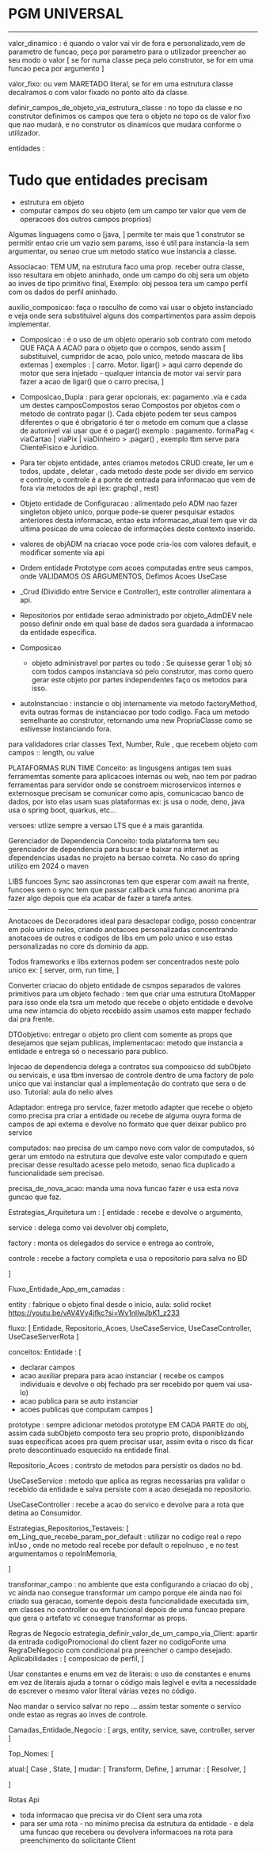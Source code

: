 # PGM UNIVERSAL

---

valor_dinamico : é quando o valor vai vir de fora e personalizado,vem de parametro de funcao,  peça por parametro para o utilizador preencher ao seu modo o valor [ se for numa classe peça pelo construtor, se for em uma funcao peca por argumento ]

valor_fixo: ou vem MARETADO literal, se for em uma estrutura classe decalramos o com valor fixado no ponto alto da classe.

definir_campos_de_objeto_via_estrutura_classe :
no topo da classe e no construtor definimos os campos que tera o objeto no topo os de valor fixo que nao mudará, e no construtor os dinamicos que mudara conforme o utilizador.

entidades :
# Tudo que entidades precisam
- estrutura em objeto
- computar campos do seu objeto (em um campo ter valor que vem de operacoes dos outros campos proprios)

Algumas linguagens como o [java, ] permite ter mais que 1 construtor se permitir entao crie um vazio sem params, isso é util para instancia-la sem argumentar, ou senao crue um metodo statico wue instancia a classe.

Associacao: TEM UM, na estrutura faco uma prop. receber outra classe, isso resultara em objeto aninhado, onde um campo do obj sera um objeto ao inves de tipo primitivo final,
Exemplo: obj pessoa tera um campo perfil com os dados do perfil aninhado.

auxilio_composicao: faça o rasculho de como vai usar o objeto instanciado e veja onde sera substituivel alguns dos compartimentos para assim depois implementar.

- Composicao : é o uso de um objeto operario sob contrato com metodo QUE FAÇA A ACAO para o objeto que o compos, sendo assim [ substituivel, cumpridor de acao, polo unico, metodo mascara de libs externas ]
exemplos : [ carro. Motor. ligar() > aqui carro depende do motor que sera injetado - qualquer intancia de motor vai servir para fazer a acao de ligar() que o carro precisa, ]

- Composicao_Dupla : para gerar opcionais, ex: pagamento  .via <este com os atributos que serao opcoes > e cada um destes camposCompostos serao Compostos por objetos com o metodo de contrato pagar (). Cada objeto podem ter seus campos diferentes o que é obrigatorio é ter o metodo em comum que a classe de autonivel vai usar que é o pagar() exemplo : pagamento.  formaPag < viaCartao | viaPix | viaDinheiro > .pagar() , exemplo tbm serve para ClienteFisico e Juridico.

- Para ter objeto entidade, antes criamos metodos CRUD create, ler um e todos, update , deletar , cada metodo deste pode ser divido em servico e controle, o controle é a ponte de entrada para informacao que vem de fora via metodos de api (ex: graphql , rest)

- Objeto entidade de Configuracao : alimentado pelo ADM
nao fazer singleton objeto unico, porque pode-se querer pesquisar estados anteriores desta informacao, entao esta informacao_atual tem que vir da ultima posicao de uma colecao de informações deste contexto inserido.

- valores de objADM na criacao voce pode cria-los com valores default, e modificar somente via api

- Ordem entidade Prototype com acoes computadas entre seus campos, onde VALIDAMOS OS ARGUMENTOS, Defimos Acoes UseCase
- _Crud (Dividido entre Service e Controller), este controller alimentara a api.

- Repositorios por entidade serao administrado por objeto_AdmDEV nele posso definir onde em qual base de dados sera guardada a informacao da entidade especifica.

- Composicao
  - objeto administravel por partes ou todo : Se quisesse gerar 1 obj só com todos campos instanciava só pelo construtor, mas como quero gerar este objeto por partes independentes faço os metodos para isso.

- autoInstanciao : instancie o obj internamente via metodo factoryMethod, evita outras formas de instanciacao por todo codigo.
Faca um metodo semelhante ao construtor, retornando uma new PropriaClasse como se estivesse instanciando fora.

para validadores criar classes Text, Number, Rule , que recebem objeto com campos :: length, ou value

PLATAFORMAS RUN TIME
Conceito: as lingusgens antigas tem suas ferramemtas somente para aplicacoes internas ou web, nao tem por padrao ferramentas para servidor onde se constroem microservicos internos e externosque precisam se comunicar como apis, comunicacao banco de dados, por isto elas usam suas plataformas ex: js usa o node, deno, java usa o spring boot, quarkus, etc...

versoes: utlize sempre a versao LTS que é a mais garantida.

Gerenciador de Dependencia
Conceito: toda plataforma tem seu gerenciador de dependencia para buscar e baixar na internet as ďependencias usadas no projeto na bersao correta.
No caso do spring utilizo em 2024 o maven

LIBS
funcoes Sync sao assincronas tem que esperar com await na frente, funcoes sem o sync tem que passar callback uma funcao anonima pra fazer algo depois que ela acabar de fazer a tarefa antes.

---

Anotacoes de Decoradores  ideal para desaclopar codigo, posso concentrar em polo unico neles, criando anotacoes personalizadas concentrando anotacoes de outros e codigos de libs em um polo unico e uso estas personalizadas no core ds dominio da app.

Todos frameworks e libs externos podem ser concentrados neste polo unico ex: [
server, orm, run time,
]

Converter criacao do objeto entidade de csmpos separados de valores primitivos para um objeto fechado : tem que criar uma estrutura DtoMapper para isso onde ela tsra um metodo que recebe o objeto entidade e devolve uma new intamcia do objeto recebido assim usamos este mapper fechado dai pra frente.


DTOobjetivo: entregar o objeto pro client com somente as props que desejamos que sejam publicas,
implementacao:  metodo que instancia a entidade e entrega só o necessario para publico.

Injecao de dependencia  delega a contratos sua composicso dd subObjeto ou servicais, e usa tbm inversao de controle dentro de uma factory de polo unico que vai instanciar qual a implementação do contrato que sera o de uso.
Tutorial: aula do nelio alves

Adaptador: entrega pro service, fazer metodo adapter que recebe o objeto como precisa pra criar a entidade ou recebe de alguma ouyra forma de campos de api externa e devolve no formato que quer deixar publico pro service

computados: nao precisa de um campo novo com valor de computados, só gerar um emtodo na estrutura que devolve este valor computado e quem precisar desse resultado acesse pelo metodo, senao fica duplicado a funcionalidade sem precisao.

precisa_de_nova_acao: manda uma nova funcao fazer e usa esta nova guncao que faz.

Estrategias_Arquitetura
um : [
entidade : recebe e devolve o argumento,

service : delega como vai devolver obj completo,

factory : monta os delegados do service e entrega ao controle,

controle : recebe a factory completa e usa o repositorio para salva no BD


]

Fluxo_Entidade_App_em_camadas :

entity : fabrique o objeto final desde o inicio,
aula: solid rocket https://youtu.be/vAV4Vy4jfkc?si=Wv1nlIwJbK1_z233


fluxo: [ Entidade, Repositorio_Acoes, UseCaseService, UseCaseController, UseCaseServerRota ]

conceitos:
Entidade : [
- declarar campos
- acao auxiliar prepara para acao instanciar ( recebe os campos individuais e devolve o obj fechado pra ser recebido por quem vai usa-lo)
- acao publica para se auto instanciar
- acoes publicas que computam campos
]

prototype : sempre adicionar metodos prototype EM CADA PARTE do obj, assim cada subObjeto composto tera seu proprio proto, disponiblizando suas especificas acoes pra quem precisar usar, assim evita o risco ds ficar proto descontinuado esquecido na entidade final.

Repositorio_Acoes : contrsto de metodos para persistir os dados no bd.

UseCaseService : metodo que aplica as regras necessarias pra validar o recebido da entidade e salva  persiste com a acao desejada  no repositorio.

UseCaseController : recebe a acao do servico e devolve para a rota que detina ao Consumidor.

Estrategias_Repositorios_Testaveis: [
em_Ling_que_recebe_param_por_default :
 utilizar no codigo real o repo inUso , onde no metodo real  recebe por default o repoInuso , e no test argumentamos o repoInMemoria,

]

transformar_campo : no ambiente que esta configurando a criacao do obj , vc ainda nao consegue transformar um campo porque ele ainda nao foi criado sua geracao, somente depois desta funcionalidade executada sim,
em classes no  controller ou em funcional depois de uma funcao prepare que gera o artefato vc consegue transformar as props.

Regras de Negocio
estrategia_definir_valor_de_um_campo_via_Client: apartir da entrada codigoPromocional do client fazer no codigoFonte uma RegraDeNegocio com condicional pra preencher o campo desejado.
Aplicabilidades : [ composicao de perfil, ]

Usar constantes e enums em vez de literais: o uso de constantes e enums em vez de literais ajuda a tornar o código mais legível e evita a necessidade de escrever o mesmo valor literal várias vezes no código.

Nao mandar o servico salvar no repo ... assim testar somente o servico onde estao as regras ao inves de controle.

Camadas_Entidade_Negocio : [ args, entity, service, save, controller, server ]


Top_Nomes: [

atual:[  Case , State,  ]
mudar: [ Transform, Define,  ]
arrumar : [ Resolver,  ]

]

Rotas Api
- toda informacao que precisa vir do Client sera uma rota
- para ser uma rota - no minimo precisa da estrutura da entidade - e dela uma funcao que recebera ou devolvera informacoes na rota para preenchimento do solicitante Client






